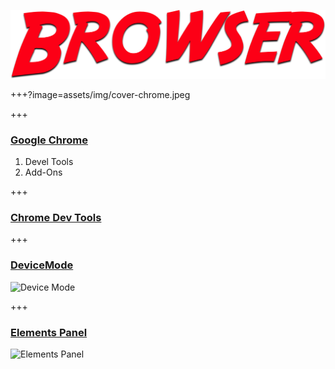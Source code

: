 ![terminal](assets/img/browser.png)

+++?image=assets/img/cover-chrome.jpeg

+++

### [Google Chrome](https://www.google.com/chrome/)

<ol>
  <li class="fragment">Devel Tools</li>
  <li class="fragment">Add-Ons</li>
</ol>

+++

### [Chrome Dev Tools](https://developers.google.com/web/tools/chrome-devtools/)

+++

### [DeviceMode](https://developers.google.com/web/tools/chrome-devtools/device-mode/)

![Device Mode](https://developers.google.com/web/tools/chrome-devtools/device-mode/imgs/device-mode-initial-view.png)

+++

### [Elements Panel](https://developers.google.com/web/tools/chrome-devtools/inspect-styles/)

![Elements Panel](https://developers.google.com/web/tools/chrome-devtools/inspect-styles/imgs/elements-panel.png)




